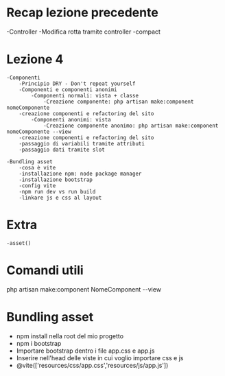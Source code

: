 # Recap lezione precedente

   -Controller
   -Modifica rotta tramite controller
   -compact

# Lezione 4

    -Componenti
        -Principio DRY - Don't repeat yourself
        -Componenti e componenti anonimi
            -Componenti normali: vista + classe 
                -Creazione componente: php artisan make:component nomeComponente 
        -creazione componenti e refactoring del sito
            -Componenti anonimi: vista 
                -Creazione componente anonimo: php artisan make:component nomeComponente --view
        -creazione componenti e refactoring del sito
        -passaggio di variabili tramite attributi
        -passaggio dati tramite slot
    
    -Bundling asset
        -cosa è vite
        -installazione npm: node package manager
        -installazione bootstrap
        -config vite
        -npm run dev vs run build
        -linkare js e css al layout

    

# Extra

    
    -asset()


# Comandi utili

php artisan make:component NomeComponent --view


# Bundling asset

- npm install nella root del mio progetto
- npm i bootstrap
- Importare bootstrap dentro i file app.css e app.js
- Inserire nell'head delle viste in cui voglio importare css e js
- @vite(['resources/css/app.css','resources/js/app.js'])




